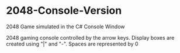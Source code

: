 # 2048-Console-Version
2048 Game simulated in the C# Console Window

2048 gaming console controlled by the arrow keys. Display boxes are created using "|" and "-". Spaces are represented by 0
